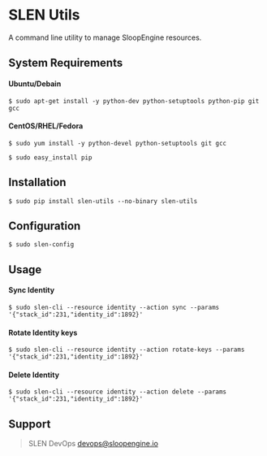 # SLEN Utils
A command line utility to manage SloopEngine resources.


## System Requirements
#### Ubuntu/Debain
    $ sudo apt-get install -y python-dev python-setuptools python-pip git gcc

#### CentOS/RHEL/Fedora
    $ sudo yum install -y python-devel python-setuptools git gcc

    $ sudo easy_install pip

## Installation
    $ sudo pip install slen-utils --no-binary slen-utils


## Configuration
    $ sudo slen-config


## Usage
#### Sync Identity
    $ sudo slen-cli --resource identity --action sync --params '{"stack_id":231,"identity_id":1892}'

#### Rotate Identity keys
    $ sudo slen-cli --resource identity --action rotate-keys --params '{"stack_id":231,"identity_id":1892}'

#### Delete Identity
    $ sudo slen-cli --resource identity --action delete --params '{"stack_id":231,"identity_id":1892}'


## Support
> SLEN DevOps <devops@sloopengine.io>
